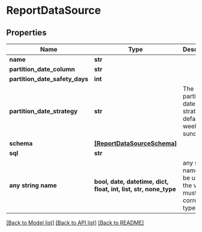 # ReportDataSource


## Properties
Name | Type | Description | Notes
------------ | ------------- | ------------- | -------------
**name** | **str** |  | [optional] 
**partition_date_column** | **str** |  | [optional] 
**partition_date_safety_days** | **int** |  | [optional] 
**partition_date_strategy** | **str** | The partition date strategy, defaults to weekly sunday | [optional] 
**schema** | [**[ReportDataSourceSchema]**](ReportDataSourceSchema.md) |  | [optional] 
**sql** | **str** |  | [optional] 
**any string name** | **bool, date, datetime, dict, float, int, list, str, none_type** | any string name can be used but the value must be the correct type | [optional]

[[Back to Model list]](../README.md#documentation-for-models) [[Back to API list]](../README.md#documentation-for-api-endpoints) [[Back to README]](../README.md)


